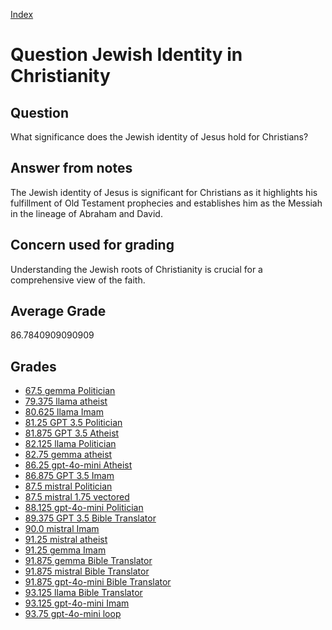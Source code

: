 
[Index](../../index.md)
# Question Jewish Identity in Christianity
## Question
What significance does the Jewish identity of Jesus hold for Christians?

## Answer from notes
The Jewish identity of Jesus is significant for Christians as it highlights his fulfillment of Old Testament prophecies and establishes him as the Messiah in the lineage of Abraham and David.

## Concern used for grading
Understanding the Jewish roots of Christianity is crucial for a comprehensive view of the faith.

## Average Grade
86.7840909090909

## Grades
 * [67.5 gemma Politician](../answers/gemma_Politician/Jewish_Identity_in_Christianity.md)
 * [79.375 llama atheist](../answers/llama_atheist/Jewish_Identity_in_Christianity.md)
 * [80.625 llama Imam](../answers/llama_Imam/Jewish_Identity_in_Christianity.md)
 * [81.25 GPT 3.5 Politician](../answers/GPT_3.5_Politician/Jewish_Identity_in_Christianity.md)
 * [81.875 GPT 3.5 Atheist](../answers/GPT_3.5_Atheist/Jewish_Identity_in_Christianity.md)
 * [82.125 llama Politician](../answers/llama_Politician/Jewish_Identity_in_Christianity.md)
 * [82.75 gemma atheist](../answers/gemma_atheist/Jewish_Identity_in_Christianity.md)
 * [86.25 gpt-4o-mini Atheist](../answers/gpt-4o-mini_Atheist/Jewish_Identity_in_Christianity.md)
 * [86.875 GPT 3.5 Imam](../answers/GPT_3.5_Imam/Jewish_Identity_in_Christianity.md)
 * [87.5 mistral Politician](../answers/mistral_Politician/Jewish_Identity_in_Christianity.md)
 * [87.5 mistral 1.75 vectored](../answers/mistral_1.75_vectored/Jewish_Identity_in_Christianity.md)
 * [88.125 gpt-4o-mini Politician](../answers/gpt-4o-mini_Politician/Jewish_Identity_in_Christianity.md)
 * [89.375 GPT 3.5 Bible Translator](../answers/GPT_3.5_Bible_Translator/Jewish_Identity_in_Christianity.md)
 * [90.0 mistral Imam](../answers/mistral_Imam/Jewish_Identity_in_Christianity.md)
 * [91.25 mistral atheist](../answers/mistral_atheist/Jewish_Identity_in_Christianity.md)
 * [91.25 gemma Imam](../answers/gemma_Imam/Jewish_Identity_in_Christianity.md)
 * [91.875 gemma Bible Translator](../answers/gemma_Bible_Translator/Jewish_Identity_in_Christianity.md)
 * [91.875 mistral Bible Translator](../answers/mistral_Bible_Translator/Jewish_Identity_in_Christianity.md)
 * [91.875 gpt-4o-mini Bible Translator](../answers/gpt-4o-mini_Bible_Translator/Jewish_Identity_in_Christianity.md)
 * [93.125 llama Bible Translator](../answers/llama_Bible_Translator/Jewish_Identity_in_Christianity.md)
 * [93.125 gpt-4o-mini Imam](../answers/gpt-4o-mini_Imam/Jewish_Identity_in_Christianity.md)
 * [93.75 gpt-4o-mini loop](../answers/gpt-4o-mini_loop/Jewish_Identity_in_Christianity.md)

